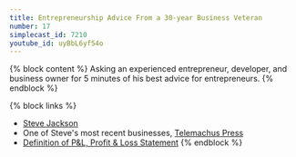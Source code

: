 ```yaml
---
title: Entrepreneurship Advice From a 30-year Business Veteran
number: 17
simplecast_id: 7210
youtube_id: uyBbL6yf54o
---
```

{% block content %}
Asking an experienced entrepreneur, developer, and business owner for 5 minutes of his best advice for entrepreneurs.
{% endblock %}

{% block links %}
- [Steve Jackson](http://shjackson.com/)
- One of Steve's most recent businesses, [Telemachus Press](http://www.telemachuspress.com/)
- [Definition of P&L, Profit & Loss Statement](http://www.investopedia.com/terms/p/plstatement.asp)
{% endblock %}
